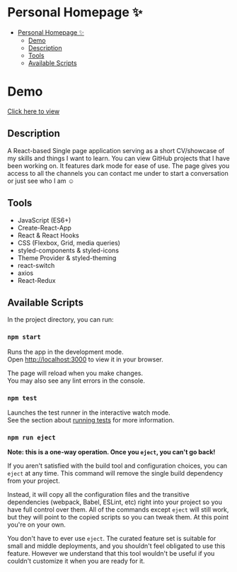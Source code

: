 # Personal Homepage ✨

- [Personal Homepage ✨](#personal-homepage-)
  - [Demo](#demo)
  - [Description](#description)
  - [Tools](#tools)
  - [Available Scripts](#available-scripts)

# Demo

[Click here to view](https://gosia-ras.github.io/personal-homepage/)

## Description

A React-based Single page application serving as a short CV/showcase of my skills and things I want to learn. You can view GitHub projects that I have been working on. It features dark mode for ease of use.
The page gives you access to all the channels you can contact me under to start a conversation or just see who I am ☺️ 
## Tools
- JavaScript (ES6+)
- Create-React-App
- React & React Hooks
- CSS (Flexbox, Grid, media queries)
- styled-components & styled-icons
- Theme Provider & styled-theming
- react-switch
- axios
- React-Redux

## Available Scripts

In the project directory, you can run:

### `npm start`

Runs the app in the development mode.\
Open [http://localhost:3000](http://localhost:3000) to view it in your browser.

The page will reload when you make changes.\
You may also see any lint errors in the console.

### `npm test`

Launches the test runner in the interactive watch mode.\
See the section about [running tests](https://facebook.github.io/create-react-app/docs/running-tests) for more information.

### `npm run eject`

**Note: this is a one-way operation. Once you `eject`, you can't go back!**

If you aren't satisfied with the build tool and configuration choices, you can `eject` at any time. This command will remove the single build dependency from your project.

Instead, it will copy all the configuration files and the transitive dependencies (webpack, Babel, ESLint, etc) right into your project so you have full control over them. All of the commands except `eject` will still work, but they will point to the copied scripts so you can tweak them. At this point you're on your own.

You don't have to ever use `eject`. The curated feature set is suitable for small and middle deployments, and you shouldn't feel obligated to use this feature. However we understand that this tool wouldn't be useful if you couldn't customize it when you are ready for it.

